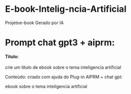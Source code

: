 # E-book-Intelig-ncia-Artificial
Projetoe-book Gerado por IA

<h1>Prompt chat gpt3 + aiprm:</h1>
<h4>Titulo:</h4>
<p>crie um titulo de ebook sobre o tema inteligencia artificial</p>
<p>Conteúdo: criado com ajuda do Plug-in AIPRM + chat gpt:</p>
<p>ebook sobre o tema inteligencia artificial</p>
<p></p>
